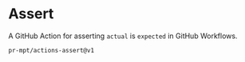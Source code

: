 # Assert

A GitHub Action for asserting `actual` is `expected` in GitHub Workflows.

```
pr-mpt/actions-assert@v1
```
